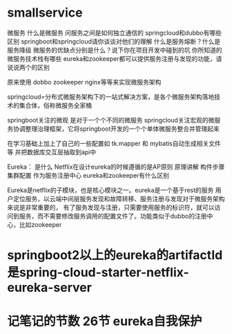 # smallservice
微服务
什么是微服务
问服务之间是如何独立通信的
springcloud和dubbo有哪些区别
springboot和springcloud请你谈谈对他们的理解
什么是服务熔断？什么是服务降级
微服务的优缺点分别是什么？说下你在项目开发中碰到的坑
你所知道的微服务技术栈有哪些
eureka和zookeeper都可以提供服务注册与发现的功能，请说说两个的区别

原来使用 dobbo zookeeper nginx等等来实现微服务架构

springcloud=分布式微服务架构下的一站式解决方案，是各个微服务架构落地技术的集合体，俗称微服务全家桶

springboot关注的微观 是对于一个个不同的微服务 
springcloud关注宏观的微服务协调整理治理框架，它将springboot开发的一个个单体微服务整合并管理起来



在学习基础上加上了自己的一些配置如 tk.mapper 和 mybatis自动生成相关文件等 并把数据库交互层抽取到api中


Eureka：
是什么       Netflix在设计eureka的时候遵循的是AP原则
原理讲解
构件步骤
集群配置
作为服务注册中心 eureka和zookeeper有什么区别

Eureka是netflix的子模块，也是核心模块之一。eureka是一个基于rest的服务
用户定位服务，以云端中间层服务发现和故障转移、服务注册与发现对于微服务架构来说是非常重要的，
有了服务发现与注册，只需要使用服务的标识符，就可以访问到服务，而不需要修改服务调用的配置文件了。功能类似于dubbo的注册中心，比如zookeeper


# springboot2以上的eureka的artifactId是spring-cloud-starter-netflix-eureka-server

# 记笔记的节数 26节 eureka自我保护
